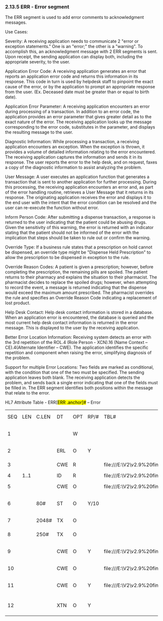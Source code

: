 ### 2.13.5 ERR ‑ Error segment 

The ERR segment is used to add error comments to acknowledgment messages.

Use Cases:

Severity: A receiving application needs to communicate 2 "error or exception statements." One is an "error;" the other is a "warning". To accomplish this, an acknowledgment message with 2 ERR segments is sent. Upon receipt, the sending application can display both, including the appropriate severity, to the user.

Application Error Code: A receiving application generates an error that reports an application error code and returns this information in its response. This code in turn is used by helpdesk staff to pinpoint the exact cause of the error, or by the application to prompt an appropriate response from the user. (Ex. Deceased date must be greater than or equal to birth date).

Application Error Parameter: A receiving application encounters an error during processing of a transaction. In addition to an error code, the application provides an error parameter that gives greater detail as to the exact nature of the error. The receiving application looks up the message corresponding to the error code, substitutes in the parameter, and displays the resulting message to the user.

Diagnostic Information: While processing a transaction, a receiving application encounters an exception. When the exception is thrown, it provides a volume of detailed information relating to the error encountered. The receiving application captures the information and sends it in its response. The user reports the error to the help desk, and on request, faxes a copy of the diagnostic information to assist analyzing the problem.

User Message: A user executes an application function that generates a transaction that is sent to another application for further processing. During this processing, the receiving application encounters an error and, as part of the error handling routine, retrieves a User Message that it returns in its response. The originating application receives the error and displays it to the end user with the intent that the error condition can be resolved and the user can re-execute the function without error.

Inform Person Code: After submitting a dispense transaction, a response is returned to the user indicating that the patient could be abusing drugs. Given the sensitivity of this warning, the error is returned with an indicator stating that the patient should not be informed of the error with the implication that steps should be taken to rule out or confirm the warning.

Override Type: If a business rule states that a prescription on hold cannot be dispensed, an override type might be "Dispense Held Prescription" to allow the prescription to be dispensed in exception to the rule.

Override Reason Codes: A patient is given a prescription; however, before completing the prescription, the remaining pills are spoiled. The patient returns to their pharmacy and explains the situation to their pharmacist. The pharmacist decides to replace the spoiled drugs; however, when attempting to record the event, a message is returned indicating that the dispense would exceed the maximum amount prescribed. The pharmacist overrides the rule and specifies an Override Reason Code indicating a replacement of lost product.

Help Desk Contact: Help desk contact information is stored in a database. When an application error is encountered, the database is queried and the most current help desk contact information is returned in the error message. This is displayed to the user by the receiving application.

Better Error Location Information: Receiving system detects an error with the 3rd repetition of the ROL.4 (Role Person - XCN).16 (Name Context – CE).4(Alternate Identifier – CWE). The application identifies the specific repetition and component when raising the error, simplifying diagnosis of the problem.

Support for multiple Error Locations: Two fields are marked as conditional, with the condition that one of the two must be specified. The sending application leaves both blank. The receiving application detects the problem, and sends back a single error indicating that one of the fields must be filled in. The ERR segment identifies both positions within the message that relate to the error.

HL7 Attribute Table - ERR[<mark>ERR .anchor]</mark><mark>#</mark> – Error

|     |     |     |     |     |     |     |     |     |
| --- | --- | --- | --- | --- | --- | --- | --- | --- |
| SEQ | LEN | C.LEN | DT | OPT | RP/# | TBL# | ITEM # | ELEMENT NAME |
| 1 |  |  |  | W |  |  | 00024 | Error Code and Location |
| 2 |  |  | ERL | O | Y |  | 01812 | Error Location |
| 3 |  |  | CWE | R |  | file:///E:\V2\v2.9%20final%20Nov%20from%20Frank\V29_CH02C_Tables.docx#HL70357[0357] | 01813 | HL7 Error Code |
| 4 | 1..1 |  | ID | R |  | file:///E:\V2\v2.9%20final%20Nov%20from%20Frank\V29_CH02C_Tables.docx#HL70516[0516] | 01814 | Severity |
| 5 |  |  | CWE | O |  | file:///E:\V2\v2.9%20final%20Nov%20from%20Frank\V29_CH02C_Tables.docx#HL70533[0533] | 01815 | Application Error Code |
| 6 |  | 80# | ST | O | Y/10 |  | 01816 | Application Error Parameter |
| 7 |  | 2048# | TX | O |  |  | 01817 | Diagnostic Information |
| 8 |  | 250# | TX | O |  |  | 01818 | User Message |
| 9 |  |  | CWE | O | Y | file:///E:\V2\v2.9%20final%20Nov%20from%20Frank\V29_CH02C_Tables.docx#HL70517[0517] | 01819 | Inform Person Indicator |
| 10 |  |  | CWE | O |  | file:///E:\V2\v2.9%20final%20Nov%20from%20Frank\V29_CH02C_Tables.docx#HL70518[0518] | 01820 | Override Type |
| 11 |  |  | CWE | O | Y | file:///E:\V2\v2.9%20final%20Nov%20from%20Frank\V29_CH02C_Tables.docx#HL70519[0519] | 01821 | Override Reason Code |
| 12 |  |  | XTN | O | Y |  | 01822 | Help Desk Contact Point |
